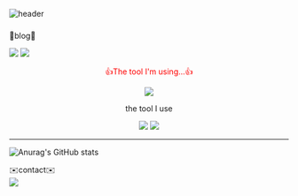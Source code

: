 ![header](https://capsule-render.vercel.app/api?type=waving&color=auto&height=250&section=header&text=Welcome!%&fontSize=80)

### 
<span>📝blog📝</span>
<div>
  <a href="https://ben8169.tistory.com/" target="_blank"><img src="https://img.shields.io/badge/Tistory-000000?style=flat&logo=Tistory&logoColor=white"/></a>
  <a href="https://www.notion.so/e3f3fc9d54064749934196113d4afaaa" target="_blank"><img src="https://img.shields.io/badge/Notion-FE5196?style=flat-square&logo=Notion&logoColor=white"/></a>
</div>

  
  



</div>
<div align="center">
  <p style="color:red">👍The tool I'm using...👍</p>  
  <img src="https://img.shields.io/badge/python-3776AB?style=flat-square&logo=Python&logoColor=white"/>
</div>



<div align="center">
  <p>the tool I use</p>
  <img src="https://img.shields.io/badge/github-181717?style=flat-square&logo=github&logoColor=white">
  <img src="https://img.shields.io/badge/git-F05032?style=flat-square&logo=git&logoColor=white">
</div>

<hr>

<span>![Anurag's GitHub stats](https://github-readme-stats.vercel.app/api?username=ben8169&show_icons=true&theme=radical)</span>
<!-- <span> [![Top Langs](https://github-readme-stats.vercel.app/api/top-langs/?username=ben8169&layout=compact)](https://github.com/ben8169/github-readme-stats)</span> -->

<span>✉️contact✉️</span>   
<a target="_blank"><img src="https://img.shields.io/badge/ben8169@outlook.kr-0094F5?style=flat-square&logo=microsoftoutlook&logoColor=white"/></a>


